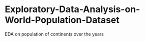 # Exploratory-Data-Analysis-on-World-Population-Dataset
EDA on population of continents over the years

